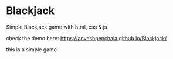 # Blackjack
Simple Blackjack game with html, css &amp; js

check the demo here: https://anveshpenchala.github.io/Blackjack/

this is a simple game
